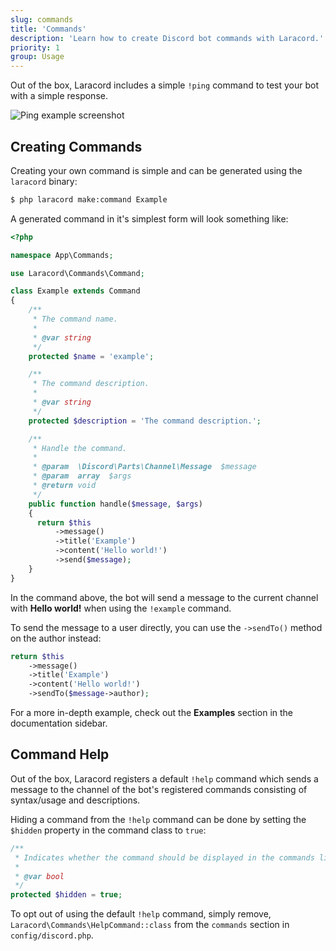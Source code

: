```yaml
---
slug: commands
title: 'Commands'
description: 'Learn how to create Discord bot commands with Laracord.'
priority: 1
group: Usage
---
```


Out of the box, Laracord includes a simple `!ping` command to test your bot with a simple response.

![Ping example screenshot](/images/ping-example.png)

## Creating Commands

Creating your own command is simple and can be generated using the `laracord` binary:

```sh
$ php laracord make:command Example
```

A generated command in it's simplest form will look something like:

```php
<?php

namespace App\Commands;

use Laracord\Commands\Command;

class Example extends Command
{
    /**
     * The command name.
     *
     * @var string
     */
    protected $name = 'example';

    /**
     * The command description.
     *
     * @var string
     */
    protected $description = 'The command description.';

    /**
     * Handle the command.
     *
     * @param  \Discord\Parts\Channel\Message  $message
     * @param  array  $args
     * @return void
     */
    public function handle($message, $args)
    {
      return $this
          ->message()
          ->title('Example')
          ->content('Hello world!')
          ->send($message);
    }
}
```

In the command above, the bot will send a message to the current channel with **Hello world!** when using the `!example` command.

To send the message to a user directly, you can use the `->sendTo()` method on the author instead:

```php
return $this
    ->message()
    ->title('Example')
    ->content('Hello world!')
    ->sendTo($message->author);
```

For a more in-depth example, check out the **Examples** section in the documentation sidebar.

## Command Help

Out of the box, Laracord registers a default `!help` command which sends a message to the channel of the bot's registered commands consisting of syntax/usage and descriptions.

Hiding a command from the `!help` command can be done by setting the `$hidden` property in the command class to `true`:

```php
/**
 * Indicates whether the command should be displayed in the commands list.
 *
 * @var bool
 */
protected $hidden = true;
```

To opt out of using the default `!help` command, simply remove, `Laracord\Commands\HelpCommand::class` from the `commands` section in `config/discord.php`.
